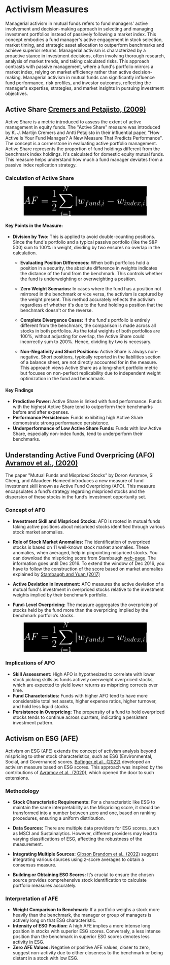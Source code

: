 # Activism Measures


Managerial activism in mutual funds refers to fund managers' active involvement and decision-making approach in selecting and managing investment portfolios instead of passively following a market index. This concept embodies a fund manager's active engagement in stock selection, market timing, and strategic asset allocation to outperform benchmarks and achieve superior returns. Managerial activism is characterized by a proactive stance in investment decisions, often involving thorough research, analysis of market trends, and taking calculated risks. This approach contrasts with passive management, where a fund's portfolio mirrors a market index, relying on market efficiency rather than active decision-making. Managerial activism in mutual funds can significantly influence fund performance, risk profiles, and investor outcomes, reflecting the manager's expertise, strategies, and market insights in pursuing investment objectives.


## Active Share [Cremers and Petajisto, (2009)](https://doi.org/10.1093/rfs/hhp057)


Active Share is a metric introduced to assess the extent of active management in equity funds. The "Active Share" measure was introduced by K. J. Martijn Cremers and Antti Petajisto in their influential paper, "How Active Is Your Fund Manager? A New Measure That Predicts Performance". The concept is a cornerstone in evaluating active portfolio management. Active Share represents the proportion of fund holdings different from the benchmark index holdings. It's calculated for domestic equity mutual funds. This measure helps understand how much a fund manager deviates from a passive index replication strategy.

###  Calculation of Active Share


<div align="center">
    <img src="img/AF.png" alt="AF = \frac{1}{2} \sum_{i=1}^{N} |w_{fund,i} - w_{index,i}|">
</div>


#### Key Points in the Measure:

- **Division by Two:** This is applied to avoid double-counting positions. Since the fund's portfolio and a typical passive portfolio (like the S&P 500) sum to 100% in weight, dividing by two ensures no overlap in the calculation.

     - **Evaluating Position Differences:** When both portfolios hold a position in a security, the absolute difference in weights indicates the distance of the fund from the benchmark. This controls whether the fund is underweighting or overweighting a position.

     - **Zero Weight Scenarios:** In cases where the fund has a position not mirrored in the benchmark or vice versa, the activism is captured by the weight present. This method accurately reflects the activism regardless of whether it's due to the fund holding a position that the benchmark doesn't or the reverse.

     - **Complete Divergence Cases:** If the fund's portfolio is entirely different from the benchmark, the comparison is made across all stocks in both portfolios. As the total weights of both portfolios are 100%, without adjusting for overlap, the Active Share could incorrectly sum to 200%. Hence, dividing by two is necessary.

     - **Non-Negativity and Short Positions:** Active Share is always non-negative. Short positions, typically reported in the liabilities section of a balance sheet, are not directly accounted for in the measure. This approach views Active Share as a long-short portfolio metric but focuses on non-perfect replicability due to independent weight optimization in the fund and benchmark.




#### Key Findings

- **Predictive Power:** Active Share is linked with fund performance. Funds with the highest Active Share tend to outperform their benchmarks before and after expenses.
- **Performance Persistence:** Funds exhibiting high Active Share demonstrate strong performance persistence.
- **Underperformance of Low Active Share Funds:** Funds with low Active Share, especially non-index funds, tend to underperform their benchmarks.




## Understanding Active Fund Overpricing (AFO) [Avramov et al., (2020)](https://pubsonline.informs.org/doi/abs/10.1287/mnsc.2019.3319)

The paper "Mutual Funds and Mispriced Stocks" by Doron Avramov, Si Cheng, and Allaudeen Hameed introduces a new measure of fund investment skill known as Active Fund Overpricing (AFO). This measure encapsulates a fund’s strategy regarding mispriced stocks and the dispersion of these stocks in the fund’s investment opportunity set.

### Concept of AFO

- **Investment Skill and Mispriced Stocks:** AFO is rooted in mutual funds taking active positions about mispriced stocks identified through various stock market anomalies.

- **Role of Stock Market Anomalies:** The identification of overpriced stocks is based on 11 well-known stock market anomalies. These anomalies, when averaged, help in pinpointing mispriced stocks. You can download the mispricing score from Stambaugh [web-page](https://finance.wharton.upenn.edu/~stambaug/). The information goes until Dec 2016. To extend the window of Dec 2016, you have to follow the construction of the score based on market anomalies explained by [Stambaugh and Yuan (2017)](https://doi.org/10.1093/rfs/hhw107)

- **Active Deviation in Investment:** AFO measures the active deviation of a mutual fund's investment in overpriced stocks relative to the investment weights implied by their benchmark portfolio.
- **Fund-Level Overpricing:** The measure aggregates the overpricing of stocks held by the fund more than the overpricing implied by the benchmark portfolio’s stocks.


<div align="center">
    <img src="img/AF.png" alt="AFO_{f,t} = \sum_{i}^{N} \left( w_{i,f,t} - w_{i, index,t} \right) MisPrice_{i,t}">
</div>



### Implications of AFO

- **Skill Assessment:** High AFO is hypothesized to correlate with lower stock picking skills as funds actively overweight overpriced stocks, which are expected to yield lower returns as mispricing corrects over time.
- **Fund Characteristics:** Funds with higher AFO tend to have more considerable total net assets, higher expense ratios, higher turnover, and hold less liquid stocks.
- **Persistence in Overpricing:** The propensity of a fund to hold overpriced stocks tends to continue across quarters, indicating a persistent investment pattern.




## Activism on ESG (AFE)



Activism on ESG (AFE) extends the concept of activism analysis beyond mispricing to other stock characteristics, such as ESG (Environmental, Social, and Governance) scores. [Bofinger et al., (2022)](https://www.sciencedirect.com/science/article/pii/S1544612321002397) developed an activism measure based on ESG scores. This approach was inspired by the contributions of [Avramov et al., (2020)](https://pubsonline.informs.org/doi/abs/10.1287/mnsc.2019.3319), which opened the door to such extensions.

### Methodology

- **Stock Characteristic Requirements:** For a characteristic like ESG to maintain the same interpretability as the Mispricing score, it should be transformed into a number between zero and one, based on ranking procedures, ensuring a uniform distribution.

- **Data Sources:** There are multiple data providers for ESG scores, such as MSCI and Sustainalytics. However, different providers may lead to varying classifications of ESG, affecting the robustness of the measurement.
- **Integrating Multiple Sources:** [Gibson Brandom et al., (2022)](https://doi.org/10.1093/rof/rfac064) suggest integrating various sources using z-score averages to obtain a consensus measure.
- **Building or Obtaining ESG Scores:** It’s crucial to ensure the chosen source provides comprehensive stock identification to calculate portfolio measures accurately.

### Interpretation of AFE

- **Weight Comparison to Benchmark:** If a portfolio weighs a stock more heavily than the benchmark, the manager or group of managers is actively long on that ESG characteristic.
- **Intensity of ESG Position:** A high AFE implies a more intense long position in stocks with superior ESG scores. Conversely, a less intense position than the benchmark in superior ESG scores denotes less activity in ESG.
- **Zero AFE Values:** Negative or positive AFE values, closer to zero, suggest non-activity due to either closeness to the benchmark or being distant in a stock with low ESG.


